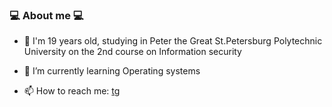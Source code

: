 ### 💻 About me 💻

* 📗 I'm 19 years old, studying in Peter the Great St.Petersburg Polytechnic University on the 2nd course on Information security 

* 🌱 I’m currently learning Operating systems

* 📫 How to reach me: [tg](t.me/sergejgw11)
<!--
**greyworm11/greyworm11** is a ✨ _special_ ✨ repository because its `README.md` (this file) appears on your GitHub profile.

Here are some ideas to get you started:

- 🔭 I’m currently working on ...
- 🌱 I’m currently learning ...
- 👯 I’m looking to collaborate on ...
- 🤔 I’m looking for help with ...
- 💬 Ask me about ...
- 📫 How to reach me: ...
- 😄 Pronouns: ...
- ⚡ Fun fact: ...
-->

